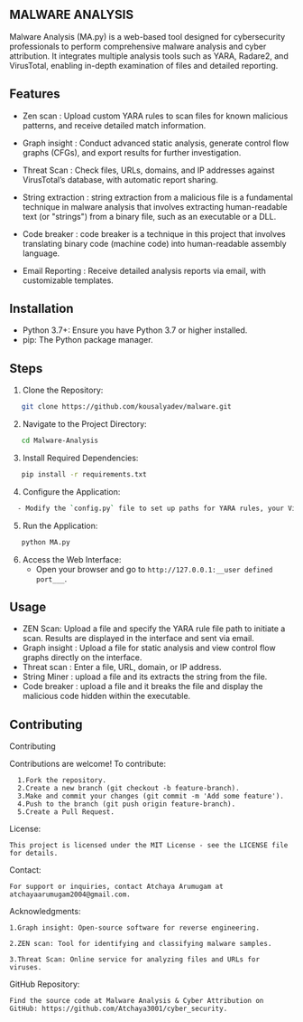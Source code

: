 
## MALWARE  ANALYSIS

Malware Analysis (MA.py) is a web-based tool designed for cybersecurity professionals to perform comprehensive malware analysis and cyber attribution. It integrates multiple analysis tools such as YARA, Radare2, and VirusTotal, enabling in-depth examination of files and detailed reporting.
## Features

- Zen scan : Upload custom YARA rules to scan files for known malicious patterns, and receive detailed match information.
- Graph insight : Conduct advanced static analysis, generate control flow graphs (CFGs), and export results for further investigation.
- Threat Scan : Check files, URLs, domains, and IP addresses against VirusTotal’s database, with automatic report sharing.
-  String extraction : string extraction from a malicious file is a fundamental technique in malware analysis that involves extracting human-readable text (or "strings") from a binary file, such as an executable or a DLL. 

- Code breaker : code breaker is a technique in this project that involves translating binary code (machine code) into human-readable assembly language. 

- Email Reporting : Receive detailed analysis reports via email, with customizable templates.


## Installation
  - Python 3.7+: Ensure you have Python 3.7 or higher installed.
- pip: The Python package manager.


    
## Steps

   
  1. Clone the Repository:
   ```bash
      git clone https://github.com/kousalyadev/malware.git
   ```
  2. Navigate to the Project Directory:
   ```bash
      cd Malware-Analysis
   ```
  3. Install Required Dependencies:
   ```bash
      pip install -r requirements.txt
   ```
  4. Configure the Application:
  ```bash 
    - Modify the `config.py` file to set up paths for YARA rules, your VirusTotal API key, and email settings.
  ``` 

  5. Run the Application:
   ```bash
      python MA.py
   ```
  6. Access the Web Interface:
       - Open your browser and go to `http://127.0.0.1:__user defined port___`.

## Usage

- ZEN Scan: Upload a file and specify the YARA rule file path to initiate a scan. Results are displayed in the interface and sent via email.
- Graph insight : Upload a file for static analysis and view control flow graphs directly on the interface.
- Threat scan : Enter a file, URL, domain, or IP address.
- String Miner : upload a file and its extracts the string from the file.
- Code breaker : upload a file and it breaks the file and display the malicious code hidden within the executable.


## Contributing

Contributing

Contributions are welcome! To contribute:

      1.Fork the repository.
      2.Create a new branch (git checkout -b feature-branch).
      3.Make and commit your changes (git commit -m 'Add some feature').
      4.Push to the branch (git push origin feature-branch).
      5.Create a Pull Request.


License:

    This project is licensed under the MIT License - see the LICENSE file for details.

Contact:

    For support or inquiries, contact Atchaya Arumugam at atchayaarumugam2004@gmail.com.

Acknowledgments:

    1.Graph insight: Open-source software for reverse engineering.

    2.ZEN scan: Tool for identifying and classifying malware samples.

    3.Threat Scan: Online service for analyzing files and URLs for viruses.


GitHub Repository:

    Find the source code at Malware Analysis & Cyber Attribution on GitHub: https://github.com/Atchaya3001/cyber_security.



